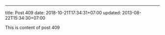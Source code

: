 ---
title: Post 409
date: 2018-10-21T17:34:31+07:00
updated: 2013-08-22T15:34:30+07:00

This is content of post 409